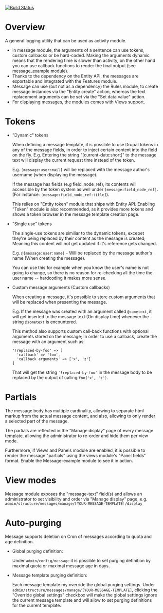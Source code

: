[![Build Status](https://api.travis-ci.org/Gizra/message.svg?branch=8.x-1.x)](https://travis-ci.org/Gizra/message)

Overview
========

A general logging utility that can be used as activity module.

* In message module, the arguments of a sentence can use tokens, custom
  callbacks or be hard-coded. Making the arguments dynamic means that the
  rendering time is slower than activity, on the other hand you can use
  callback functions to render the final output (see message_example module).
* Thanks to the dependency on the Entity API, the messages are exportable and
  integrated with the Features module.
* Message can use (but not as a dependency) the Rules module, to create message
  instances via the "Entity create" action, whereas the text replacement
  arguments can be set via the "Set data value" action.
* For displaying messages, the modules comes with Views support.

Tokens
======

* "Dynamic" tokens
  
  When defining a message template, it is possible to use Drupal tokens in any of the
  message fields, in order to inject certain content into the field on the fly.
  E.g. Entering the string "[current-date:short]" to the message text will
  display the current request time instead of the token.
  
  E.g. `[message:user:mail]` will be replaced with the message author's username
  (when displaying the message).
  
  If the message has fields (e.g field_node_ref), its contents will accessible
  by the token system as well under `[message:field_node_ref]`.
  (For instance: `[message:field_node_ref:title]`).
  
  This relies on "Entity token" module that ships with Entity API.
  Enabling "Token" module is also recommended, as it provides more tokens
  and shows a token browser in the message template creation page.

* "Single use" tokens
  
  The single-use tokens are similiar to the dynamic tokens, excepet they're
  being replaced by their content as the message is created; Meaning this
  content will not get updated if it's reference gets changed.
  
  E.g. `@{message:user:name}` - Will be replaced by the message author's name
  (When creating the message).

  You can use this for example when you know the user's name is not going
  to change, so there is no reason for re-checking all the time the user
  name -- hardcoding it makes more sense.

* Custom message arguments (Custom callbacks)

  When creating a message, it's possible to store custom arguments that will be
  replaced when presenting the message.
  
  E.g. If the message was created with an argument called `@sometext`, it will
  get inserted to the message text (On display time) whenever the string
  `@sometext` is encountered.
  
  This method also supports custom call-back functions with optional arguments
  stored on the message; In order to use a callback, create the message with
  an argument such as:
  ```
  '!replaced-by-foo' => [
    'callback' => 'foo',
    'callback arguments' => ['x', 'z']
  ]
  ```
  That will get the string `'!replaced-by-foo'` in the message body to be replaced
  by the output of calling `foo('x', 'z')`.

Partials
========
The message body has multiple cardinality, allowing to separate html markup
from the actual message content, and also, allowing to only render a selected
part of the message.

The partials are reflected in the "Manage display" page of every message template,
allowing the administrator to re-order and hide them per view mode.

Furthermore, if Views and Panels module are enabled, it is possible to render
the message "partials" using the views module's "Panel fields" format.
Enable the Message-example module to see it in action.

View modes
==========

Message module exposes the "message-text" field(s) and allows an
administrator to set visibility and order via "Manage display" page, e.g.
`admin/structure/messages/manage/[YOUR-MESSAGE-TEMPLATE]/display`

Auto-purging
============

Message supports deletion on Cron of messages according to quota and age
definition.

* Global purging definition:

  Under `admin/config/message` it is possible to set purging definition by
  maximal quota or maximal message age in days.

* Message template purging definition:

  Each message template my override the global purging settings. Under
  `admin/structure/messages/manage/[YOUR-MESSAGE-TEMPLATE]`, clicking the
  "Override global settings" checkbox will make the global settings ignore the
  current message template and will allow to set purging definitions for the current
  template.
